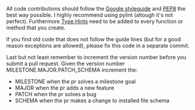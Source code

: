 All code contributions should follow the [Google styleguide](https://github.com/google/styleguide/blob/gh-pages/pyguide.md) 
and [PEP8](https://www.python.org/dev/peps/pep-0008/) the best way possible. I highly recommend using pylint (altough it's
not perfect). Furthermore [Type Hints](https://www.python.org/dev/peps/pep-0484/) need to be added to every function or method
that you create. 

If you find old code that does not follow the guide lines (but for a good reason exceptions are allowed), please fix this code in 
 a separate commit.

Last but not least remember to increment the version number before you submit a pull request. Given the version number 
MILESTONE.MAJOR.PATCH_SCHEMA increment the:
* MILESTONE when the pr solves a milestone goal
* MAJOR when the pr adds a new feature
* PATCH when the pr solves a bug
* SCHEMA when the pr makes a change to installed file schema
